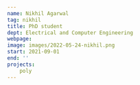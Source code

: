 ```yaml
---
name: Nikhil Agarwal
tag: nikhil
title: PhD student
dept: Electrical and Computer Engineering
webpage:
image: images/2022-05-24-nikhil.png
start: 2021-09-01
end: ''
projects:
    poly
---
```

